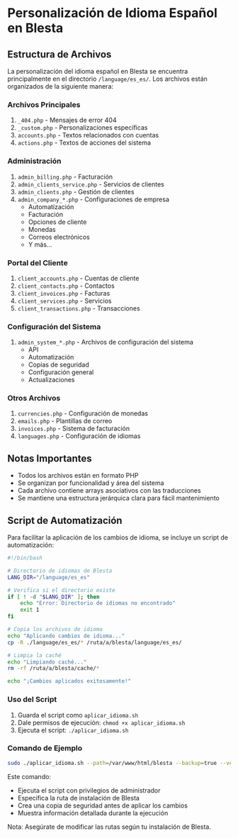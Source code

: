 # Personalización de Idioma Español en Blesta

## Estructura de Archivos

La personalización del idioma español en Blesta se encuentra principalmente en el directorio `/language/es_es/`. Los archivos están organizados de la siguiente manera:

### Archivos Principales

1. `_404.php` - Mensajes de error 404
2. `_custom.php` - Personalizaciones específicas
3. `accounts.php` - Textos relacionados con cuentas
4. `actions.php` - Textos de acciones del sistema

### Administración

1. `admin_billing.php` - Facturación
2. `admin_clients_service.php` - Servicios de clientes
3. `admin_clients.php` - Gestión de clientes
4. `admin_company_*.php` - Configuraciones de empresa
   - Automatización
   - Facturación
   - Opciones de cliente
   - Monedas
   - Correos electrónicos
   - Y más...

### Portal del Cliente

1. `client_accounts.php` - Cuentas de cliente
2. `client_contacts.php` - Contactos
3. `client_invoices.php` - Facturas
4. `client_services.php` - Servicios
5. `client_transactions.php` - Transacciones

### Configuración del Sistema

1. `admin_system_*.php` - Archivos de configuración del sistema
   - API
   - Automatización
   - Copias de seguridad
   - Configuración general
   - Actualizaciones

### Otros Archivos

1. `currencies.php` - Configuración de monedas
2. `emails.php` - Plantillas de correo
3. `invoices.php` - Sistema de facturación
4. `languages.php` - Configuración de idiomas

## Notas Importantes

- Todos los archivos están en formato PHP
- Se organizan por funcionalidad y área del sistema
- Cada archivo contiene arrays asociativos con las traducciones
- Se mantiene una estructura jerárquica clara para fácil mantenimiento

## Script de Automatización

Para facilitar la aplicación de los cambios de idioma, se incluye un script de automatización:

```bash
#!/bin/bash

# Directorio de idiomas de Blesta
LANG_DIR="/language/es_es"

# Verifica si el directorio existe
if [ ! -d "$LANG_DIR" ]; then
    echo "Error: Directorio de idiomas no encontrado"
    exit 1
fi

# Copia los archivos de idioma
echo "Aplicando cambios de idioma..."
cp -R ./language/es_es/* /ruta/a/blesta/language/es_es/

# Limpia la caché
echo "Limpiando caché..."
rm -rf /ruta/a/blesta/cache/*

echo "¡Cambios aplicados exitosamente!"
```

### Uso del Script

1. Guarda el script como `aplicar_idioma.sh`
2. Dale permisos de ejecución: `chmod +x aplicar_idioma.sh`
3. Ejecuta el script: `./aplicar_idioma.sh`

### Comando de Ejemplo

```bash
sudo ./aplicar_idioma.sh --path=/var/www/html/blesta --backup=true --verbose
```

Este comando:

- Ejecuta el script con privilegios de administrador
- Especifica la ruta de instalación de Blesta
- Crea una copia de seguridad antes de aplicar los cambios
- Muestra información detallada durante la ejecución

Nota: Asegúrate de modificar las rutas según tu instalación de Blesta.

